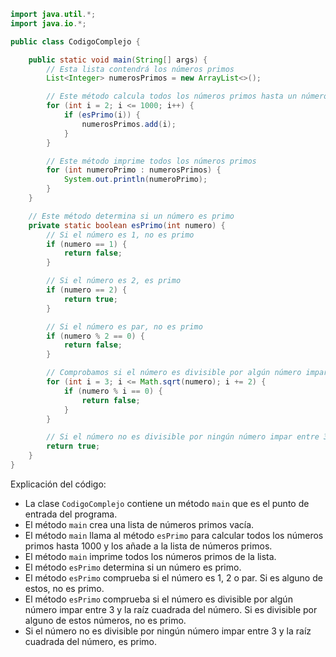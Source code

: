 ```java
import java.util.*;
import java.io.*;

public class CodigoComplejo {

    public static void main(String[] args) {
        // Esta lista contendrá los números primos
        List<Integer> numerosPrimos = new ArrayList<>();

        // Este método calcula todos los números primos hasta un número determinado
        for (int i = 2; i <= 1000; i++) {
            if (esPrimo(i)) {
                numerosPrimos.add(i);
            }
        }

        // Este método imprime todos los números primos
        for (int numeroPrimo : numerosPrimos) {
            System.out.println(numeroPrimo);
        }
    }

    // Este método determina si un número es primo
    private static boolean esPrimo(int numero) {
        // Si el número es 1, no es primo
        if (numero == 1) {
            return false;
        }

        // Si el número es 2, es primo
        if (numero == 2) {
            return true;
        }

        // Si el número es par, no es primo
        if (numero % 2 == 0) {
            return false;
        }

        // Comprobamos si el número es divisible por algún número impar entre 3 y la raíz cuadrada del número
        for (int i = 3; i <= Math.sqrt(numero); i += 2) {
            if (numero % i == 0) {
                return false;
            }
        }

        // Si el número no es divisible por ningún número impar entre 3 y la raíz cuadrada del número, es primo
        return true;
    }
}
```

Explicación del código:

* La clase `CodigoComplejo` contiene un método `main` que es el punto de entrada del programa.
* El método `main` crea una lista de números primos vacía.
* El método `main` llama al método `esPrimo` para calcular todos los números primos hasta 1000 y los añade a la lista de números primos.
* El método `main` imprime todos los números primos de la lista.
* El método `esPrimo` determina si un número es primo.
* El método `esPrimo` comprueba si el número es 1, 2 o par. Si es alguno de estos, no es primo.
* El método `esPrimo` comprueba si el número es divisible por algún número impar entre 3 y la raíz cuadrada del número. Si es divisible por alguno de estos números, no es primo.
* Si el número no es divisible por ningún número impar entre 3 y la raíz cuadrada del número, es primo.